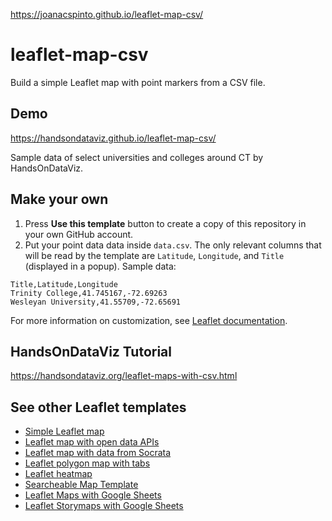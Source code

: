 https://joanacspinto.github.io/leaflet-map-csv/

# leaflet-map-csv
Build a simple Leaflet map with point markers from a CSV file.


## Demo
https://handsondataviz.github.io/leaflet-map-csv/


Sample data of select universities and colleges around CT by HandsOnDataViz.

## Make your own

1. Press **Use this template** button to create a copy of this repository in your own GitHub account.
2. Put your point data data inside `data.csv`. The only relevant columns that will be read by the template
are `Latitude`, `Longitude`, and `Title` (displayed in a popup). Sample data:
```
Title,Latitude,Longitude
Trinity College,41.745167,-72.69263
Wesleyan University,41.55709,-72.65691
```

For more information on customization, see [Leaflet documentation](https://leafletjs.com/).

## HandsOnDataViz Tutorial
https://handsondataviz.org/leaflet-maps-with-csv.html

## See other Leaflet templates
* [Simple Leaflet map](https://github.com/HandsOnDataViz/leaflet-map-simple)
* [Leaflet map with open data APIs](https://github.com/HandsOnDataViz/leaflet-maps-open-data-apis)
* [Leaflet map with data from Socrata](https://github.com/HandsOnDataViz/leaflet-socrata)
* [Leaflet polygon map with tabs](https://github.com/HandsOnDataViz/leaflet-map-polygon-tabs)
* [Leaflet heatmap](https://github.com/HandsOnDataViz/leaflet-heatmap)
* [Searcheable Map Template](https://github.com/HandsOnDataViz/searchable-map-template-csv)
* [Leaflet Maps with Google Sheets](https://github.com/HandsOnDataViz/leaflet-maps-with-google-sheets)
* [Leaflet Storymaps with Google Sheets](https://github.com/HandsOnDataViz/leaflet-storymaps-with-google-sheets)
